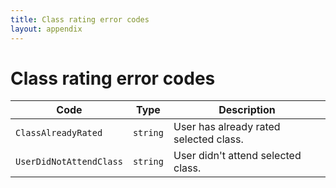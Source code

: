 ```yaml
---
title: Class rating error codes
layout: appendix
---
```


# Class rating error codes

Code            				 | Type         | Description
---------------------------------|--------------|--------------------------------------
`ClassAlreadyRated`     		 |`string`   	| User has already rated selected class.
`UserDidNotAttendClass`			 |`string`   	| User didn't attend selected class.

